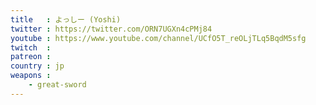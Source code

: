 ```yaml
---
title   : よっしー (Yoshi)
twitter : https://twitter.com/ORN7UGXn4cPMj84
youtube : https://www.youtube.com/channel/UCfO5T_reOLjTLq5BqdM5sfg
twitch  :
patreon :
country : jp
weapons :
    - great-sword
---
```

